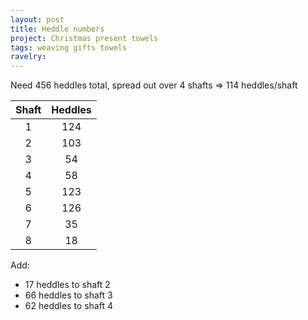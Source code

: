 ```yaml
---
layout: post
title: Heddle numbers
project: Christmas present towels
tags: weaving gifts towels
ravelry: 
---
```

Need 456 heddles total, spread out over 4 shafts => 114 heddles/shaft

Shaft | Heddles	
:---: | :---:
1 | 124
2 | 103
3 | 54
4 | 58
5 | 123
6 | 126
7 | 35
8 | 18


Add:

- 17 heddles to shaft 2
- 66 heddles to shaft 3
- 62 heddles to shaft 4
